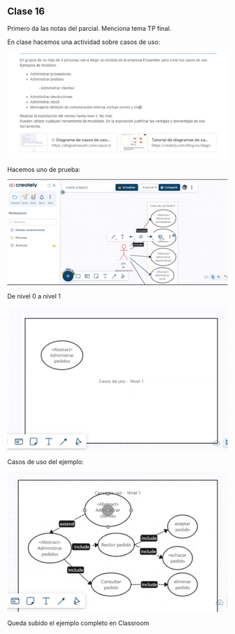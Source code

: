 ## Clase 16

Primero da las notas del parcial. Menciona tema TP final.

En clase hacemos una actividad sobre casos de uso:

![](./223-assets/ppt-84-ingenieria.png)

Hacemos uno de prueba:

![](./223-assets/ppt-85-ingenieria.png)

De nivel 0 a nivel 1

![](./223-assets/ppt-86-ingenieria.png)

Casos de uso del ejemplo:

![](./223-assets/ppt-87-ingenieria.png)

Queda subido el ejemplo completo en Classroom